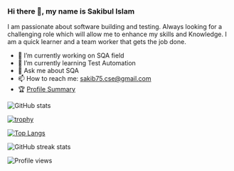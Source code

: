 ### Hi there 👋, my name is Sakibul Islam

I am passionate about software building and testing. Always looking for a challenging role which will allow me to enhance my skills and Knowledge. I am a quick learner and a team worker that gets the job done.

- 🔭 I’m currently working on SQA field 
- 🌱 I’m currently learning Test Automation 
- 💬 Ask me about SQA 
- 📫 How to reach me: sakib75.cse@gmail.com
- 🏆 [Profile Summary](https://profile-summary-for-github.com/user/sakib-75)



![GitHub stats](https://github-readme-stats.vercel.app/api?username=sakib-75&show_icons=true&count_private=true)

[![trophy](https://github-profile-trophy.vercel.app/?username=sakib-75)](https://github.com/ryo-ma/github-profile-trophy)

[![Top Langs](https://github-readme-stats.vercel.app/api/top-langs/?username=sakib-75)](https://github.com/anuraghazra/github-readme-stats)

![GitHub streak stats](https://github-readme-streak-stats.herokuapp.com/?user=sakib-75)

![Profile views](https://gpvc.arturio.dev/sakib-75)
